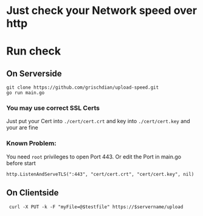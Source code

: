 # Just check your Network speed over http

# Run check
## On Serverside
```
git clone https://github.com/grischdian/upload-speed.git
go run main.go
```
### You may use correct SSL Certs
Just put your Cert into `./cert/cert.crt` and key into `./cert/cert.key` and your are fine

### Known Problem:
You need `root` privileges to open Port 443. Or edit the Port in main.go before start

```
http.ListenAndServeTLS(":443", "cert/cert.crt", "cert/cert.key", nil)

```

## On Clientside
```
 curl -X PUT -k -F "myFile=@$testfile" https://$servername/upload
```
